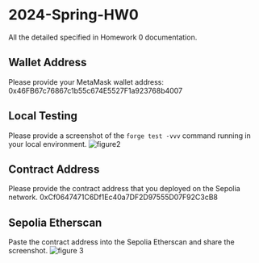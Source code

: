 # 2024-Spring-HW0

All the detailed specified in Homework 0 documentation.

## Wallet Address
Please provide your MetaMask wallet address:
0x46FB67c76867c1b55c674E5527F1a923768b4007

## Local Testing
Please provide a screenshot of the `forge test -vvv` command running in your local environment.
![figure2](https://github.com/yuhu-k/2024-Spring-HW0/assets/83180448/4383c075-b326-4fb0-aca5-697e32a9a0f6)

## Contract Address
Please provide the contract address that you deployed on the Sepolia network.
0xCf0647471C6Df1Ec40a7DF2D97555D07F92C3cB8

## Sepolia Etherscan
Paste the contract address into the Sepolia Etherscan and share the screenshot.
![figure 3](https://github.com/yuhu-k/2024-Spring-HW0/assets/83180448/1c91a303-641c-4f16-89ee-b2be5bafd6af)
